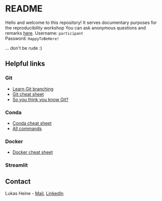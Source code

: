 # README
Hello and welcome to this repository! It serves documentary purposes for the reproducibility workshop 
You can ask anonymous questions and remarks [here](https://anonymous-remarks.streamlit.app).
Username: `participant`  
Password: `HappyToBeHere!`

... don't be rude :)


## Helpful links
### Git
- [Learn Git branching](https://learngitbranching.js.org)  
- [Git cheat sheet](https://about.gitlab.com/images/press/git-cheat-sheet.pdf)
- [So you think you know Git?](https://youtu.be/aolI_Rz0ZqY?si=frHA07iQnrSzGdye)

### Conda
- [Conda cheat sheet](https://docs.conda.io/projects/conda/en/4.6.0/_downloads/52a95608c49671267e40c689e0bc00ca/conda-cheatsheet.pdf)
- [All commands](https://docs.conda.io/projects/conda/en/latest/commands/index.html)

### Docker
- [Docker cheat sheet](https://docs.docker.com/get-started/docker_cheatsheet.pdf)

### Streamlit

## Contact
Lukas Heine - [Mail](mailto:lukas.heine@uk-essen.de), [LinkedIn](https://www.linkedin.com/in/lukas-heine/)
